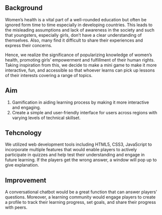 
<h2 id="background"><b> Background </b></h2>
<p>Women’s health is a vital part of a well-rounded education but often be ignored form time to time especially in developing countries. This leads to the misleading assumptions and lack of awareness in the society and such that youngsters, especially girls, don’t have a clear understanding of themselves. Also, many find it difficult to share their experiences and express their concerns. </p>

<p>Hence, we realize the significance of popularizing knowledge of women’s health, promoting girls’ empowerment and fulfillment of their human rights. Taking inspiration from this, we decide to make a mini game to make it more interactive, fun, and accessible so that whoever learns can pick up lessons of their interests covering a range of topics. 
</p>



<h2 id="aim"><b> Aim </b></h2>
<p>
<ol>
	<li>Gamification in aiding learning process by making it more interactive and engaging. </li>
	<li>Create a simple and user-friendly interface for users across regions with varying levels of technical skillset. </li>
</ol>
</p>




<h2 id="technology"><b> Tehcnology </b></h2>
<p>We utilized web development tools including HTML5, CSS3, JavaScript to incorporate multiple features that would enable players to actively participate in quizzes and help test their understanding and engage in future learning. If the players get the wrong answer, a window will pop up to give explanation. </p>




<h2 id="Improvement"><b> Improvement </b></h2>
<p>A conversational chatbot would be a great function that can answer players’ questions. Moreover, a learning community would engage players to create a profile to track their learning progress, set goals, and share their progress with peers. </p>
